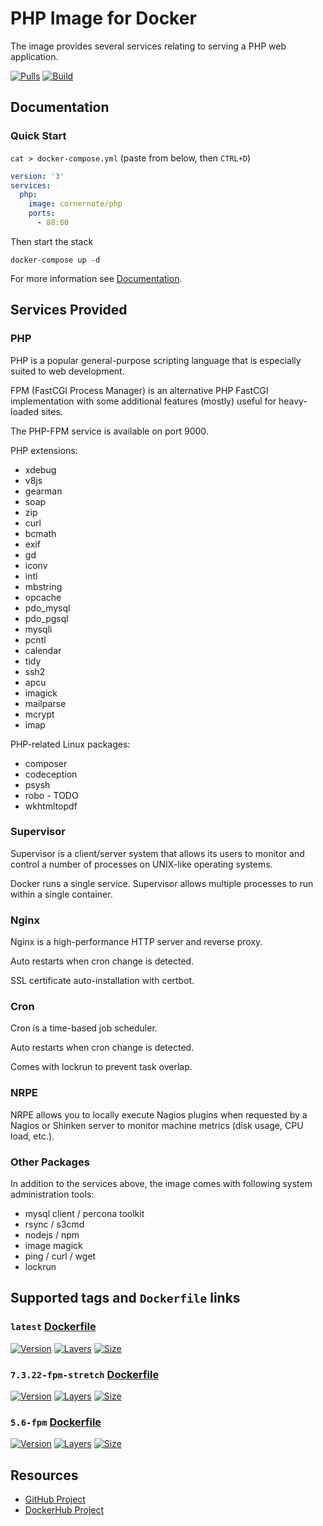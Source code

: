 # PHP Image for Docker

The image provides several services relating to serving a PHP web application.

[![Pulls](https://img.shields.io/docker/pulls/cornernote/php.svg?style=flat-square)](https://hub.docker.com/r/cornernote/php/) [![Build](https://img.shields.io/docker/build/cornernote/php.svg?style=flat-square)](https://hub.docker.com/r/cornernote/php/)

## Documentation

### Quick Start

`cat > docker-compose.yml` (paste from below, then `CTRL+D`)

```yaml
version: '3'
services:
  php:
    image: cornernote/php
    ports:
      - 80:80
```

Then start the stack
    
```shell script
docker-compose up -d
```

For more information see [Documentation](docs/README.md).


## Services Provided


### PHP

PHP is a popular general-purpose scripting language that is especially suited to web development.

FPM (FastCGI Process Manager) is an alternative PHP FastCGI implementation with some additional features (mostly) useful for heavy-loaded sites.

The PHP-FPM service is available on port 9000.

PHP extensions:

* xdebug
* v8js
* gearman
* soap
* zip
* curl
* bcmath
* exif
* gd
* iconv
* intl
* mbstring
* opcache
* pdo_mysql
* pdo_pgsql
* mysqli
* pcntl
* calendar
* tidy
* ssh2
* apcu
* imagick
* mailparse
* mcrypt
* imap

PHP-related Linux packages:

* composer
* codeception
* psysh
* robo - TODO
* wkhtmltopdf


### Supervisor

Supervisor is a client/server system that allows its users to monitor and control a number of processes on UNIX-like operating systems.

Docker runs a single service. Supervisor allows multiple processes to run within a single container.


### Nginx

Nginx is a high-performance HTTP server and reverse proxy.

Auto restarts when cron change is detected.

SSL certificate auto-installation with certbot.


### Cron

Cron is a time-based job scheduler.

Auto restarts when cron change is detected.

Comes with lockrun to prevent task overlap.


### NRPE

NRPE allows you to locally execute Nagios plugins when requested by a Nagios or Shinken server to monitor machine metrics (disk usage, CPU load, etc.). 


### Other Packages

In addition to the services above, the image comes with following system administration tools:

* mysql client / percona toolkit
* rsync / s3cmd
* nodejs / npm
* image magick
* ping / curl / wget
* lockrun


## Supported tags and `Dockerfile` links

### `latest` [Dockerfile](https://github.com/cornernote/docker-php/blob/master/Dockerfile)

[![Version](https://img.shields.io/badge/version-latest-blue.svg?style=flat-square)](https://github.com/cornernote/docker-php) [![Layers](https://img.shields.io/microbadger/layers/cornernote/php/latest.svg?style=flat-square)](https://hub.docker.com/r/cornernote/php/) [![Size](https://img.shields.io/microbadger/image-size/cornernote/php/latest.svg?style=flat-square)](https://hub.docker.com/r/cornernote/php/)

### `7.3.22-fpm-stretch` [Dockerfile](https://github.com/cornernote/docker-php/blob/7.3.22-fpm-stretch/Dockerfile)

[![Version](https://img.shields.io/badge/version-7.3.22--fpm--stretch-blue.svg?style=flat-square)](https://github.com/cornernote/docker-php/tree/7.3.22-fpm-stretch) [![Layers](https://img.shields.io/microbadger/layers/cornernote/php/7.3.22-fpm-stretch.svg?style=flat-square)](https://hub.docker.com/r/cornernote/php/) [![Size](https://img.shields.io/microbadger/image-size/cornernote/php/7.3.22-fpm-stretch.svg?style=flat-square)](https://hub.docker.com/r/cornernote/php/)

### `5.6-fpm` [Dockerfile](https://github.com/cornernote/docker-php/blob/5.6-fpm/Dockerfile)

[![Version](https://img.shields.io/badge/version-5.6--fpm-blue.svg?style=flat-square)](https://github.com/cornernote/docker-php/tree/5.6-fpm) [![Layers](https://img.shields.io/microbadger/layers/cornernote/php/5.6-fpm.svg?style=flat-square)](https://hub.docker.com/r/cornernote/php/) [![Size](https://img.shields.io/microbadger/image-size/cornernote/php/5.6-fpm.svg?style=flat-square)](https://hub.docker.com/r/cornernote/php/)


## Resources

* [GitHub Project](https://github.com/cornernote/docker-php)
* [DockerHub Project](https://hub.docker.com/r/cornernote/php/)
